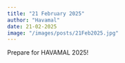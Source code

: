```yaml
---
title: "21 February 2025"
author: "Havamal"
date: 21-02-2025
image: "/images/posts/21Feb2025.jpg"
---
```


Prepare for HAVAMAL 2025!